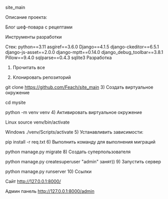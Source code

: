 site_main

Описание проекта:

Блог шеф-повара с рецептами

Инструменты разработки

Стек:
python==3.11
asgiref==3.6.0
Django==4.1.5
django-ckeditor==6.5.1
django-js-asset==2.0.0
django-mptt==0.14.0
django_debug_toolbar==3.8.1
Pillow==9.4.0
sqlparse==0.4.3
sqlite3
Разработка

1) Прочитать все

2) Клонировать репозиторий

git clone https://github.com/Feach/site_main
3) Создать виртуальное окружение

cd mysite

python -m venv venv
4) Активировать виртуальное окружение

Linux
source venv/bin/activate

Windows
./venv/Scripts/activate
5) Устанавливить зависимости:

pip install -r req.txt
6) Выполнить команду для выполнения миграций

python manage.py migrate
8) Создать суперпользователя

python manage.py createsuperuser    "admin" занят))
9) Запустить сервер

python manage.py runserver
10) Ссылки

Сайт http://127.0.0.1:8000/

Админ панель http://127.0.0.1:8000/admin
